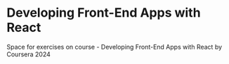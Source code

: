 # Developing Front-End Apps with React
Space for exercises on course - Developing Front-End Apps with React by Coursera
2024
